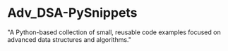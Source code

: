 # Adv_DSA-PySnippets
"A Python-based collection of small, reusable code examples focused on advanced data structures and algorithms."
